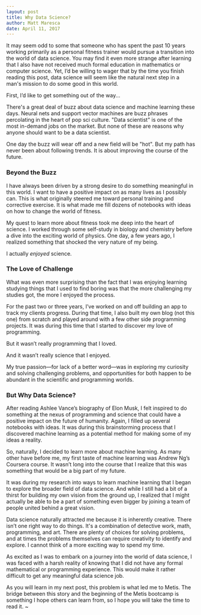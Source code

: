 ```yaml
---
layout: post
title: Why Data Science?
author: Matt Maresca
date: April 11, 2017
---
```


It may seem odd to some that someone who has spent the past 10 years working primarily as a personal fitness trainer would pursue a transition into the world of data science.  You may find it even more strange after learning that I also have not received much formal education in mathematics or computer science.  Yet, I’d be willing to wager that by the time you finish reading this post, data science will seem like the natural next step in a man's mission to do some good in this world.  

 First, I’d like to get something out of the way...    

There's a great deal of buzz about data science and machine learning these days.  Neural nets and support vector machines are buzz phrases percolating in the heart of pop sci culture.  "Data scientist" is one of the most in-demand jobs on the market.  But none of these are reasons why anyone should want to be a data scientist.

One day the buzz will wear off and a new field will be "hot".  But my path has never been about following trends. It is about improving the course of the future.  

### Beyond the Buzz

I have always been driven by a strong desire to do something meaningful in this world.  I want to have a positive impact on as many lives as I possibly can.  This is what originally steered me toward personal training and corrective exercise.  It is what made me fill dozens of notebooks with ideas on how to change the world of fitness.  

My quest to learn more about fitness took me deep into the heart of science.  I worked through some self-study in biology and chemistry before a dive into the exciting world of physics.  One day, a few years ago, I realized something that shocked the very nature of my being.  

I actually *enjoyed* science.

### The Love of Challenge

What was even more surprising than the fact that I was enjoying learning studying things that I used to find boring was that the more challenging my studies got, the more I enjoyed the process.  
     
For the past two or three years, I’ve worked on and off building an app to track my clients progress.  During that time, I also built my own blog (not this one) from scratch and played around with a few other side programming projects.  It was during this time that I started to discover my love of programming.

But it wasn’t really programming that I loved.

And it wasn’t really science that I enjoyed.

My true passion—for lack of a better word—was in exploring my curiosity and solving challenging problems, and opportunities for both  happen to be abundant in the scientific and programming worlds.

### But Why Data Science?

After reading Ashlee Vance’s biography of Elon Musk, I felt inspired to do something at the nexus of programming and science that could have a positive impact on the future of humanity.  Again, I filled up several notebooks with ideas.  It was during this brainstorming process that I discovered machine learning as a potential method for making some of my ideas a reality.

So, naturally, I decided to learn more about machine learning.  As many other have before me, my first taste of machine learning was Andrew Ng’s Coursera course.  It wasn’t long into the course that I realize that this was something that would be a big part of my future.

It was during my research into ways to learn machine learning that I began to explore the broader field of data science.  And while I still had a bit of a thirst for building my own vision from the ground up, I realized that I might actually be able to be a part of something even bigger by joining a team of people united behind a great vision.

Data science naturally attracted me because it is inherently creative.  There isn’t one right way to do things. It's a combination of detective work, math, programming, and art.  There are plenty of choices for solving problems, and at times the problems themselves can require creativity to identify and explore.  I cannot think of a more exciting way to spend my time.

As excited as I was to embark on a journey into the world of data science, I was faced with a harsh reality of knowing that I did not have any formal mathematical or programming experience.  This would make it rather difficult to get any meaningful data science job.

As you will learn in my next post, this problem is what led me to Metis.  The bridge between this story and the beginning of the Metis bootcamp is something I hope others can learn from, so I hope you will take the time to read it.
~